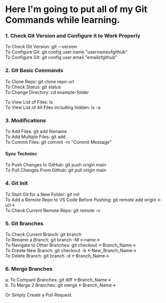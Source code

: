 # Here I'm going to put all of my Git Commands while learning.

### 1. Check Git Version and Configure it to Work Properly
 To Check Git Version: git --version <br/>
 To Configure Git: git config user.name "usernameofgithub" <br/>
 To Configure Git: git config user.email "emailofgithub" <br/>

### 2. Git Basic Commands
To Clone Repo: git clone repo-url <br/>
To Check Status: git status <br/>
To Change Directory: cd example-folder <br/>

To View List of Files: ls <br/>
To View List of All Files including hidden: ls -a <br/>

### 3. Modifications
 To Add Files: git add filename <br/>
 To Add Multiple Files: git add . <br/>
 To Commit Files: git commit -m "Commit Message" <br/>

#### Sync Techninc
 To Push Changes to GitHub: git push origin main <br/>
 To Pull Changes From Github: git pull origin main <br/>

### 4. Git Init
  To Start Git for a New Folder: git init <br/>
  To Add a Remote Repo to VS Code Before Pushing: git remote add origin <-url-> <br/>
  To Check Current Remote Repo: git remote -v <br/>

### 5. Git Branches
To Check Current Branch: git branch <br/>
To Rename a Branch: git branch -M <-name-> <br/>
To Navigate to Other Branches: git checkout <-Branch_Name-> <br/>
To Create New Branch: git checkout -b <-New_Branch_Name-> <br/>
To Delete Branch: git branch -d <-Branch_Name-> <br/>

### 6. Merge Branches
a. To Compare Branches: git diff <-Branch_Name-> <br/>
b. To Merge 2 Branches: git merge <-Branch_Name-> <br/>

Or Simply Create a Pull Request.
